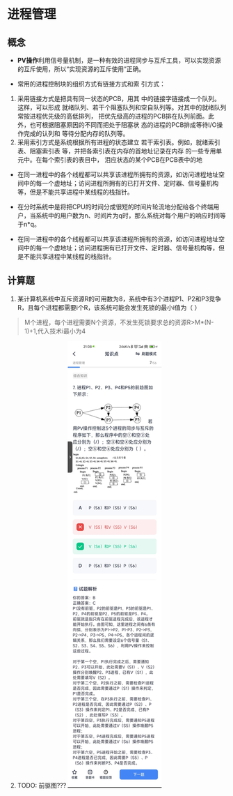 # 进程管理
## 概念
* **PV操作**利用信号量机制，是一种有效的进程同步与互斥工具，可以实现资源的互斥使用，所以“实现资源的互斥使用”正确。

* 常用的进程控制块的组织方式有链接方式和索 引方式： 
1. 采用链接方式是把具有同一状态的PCB，用其 中的链接字链接成一个队列。这样，可以形成 就绪队列、若干个阻塞队列和空自队列等。对其中的就绪队列常按进程优先级的高低排列， 把优先级高的进程的PCB排在队列前面。此 外，也可根据阻塞原因的不同而把处于阻塞状 态的进程的PCB排成等待I/O操作完成的认列和 等待分配内存的队列等。 
2. 采用索引方式是系统根据所有进程的状态建立 若干索引表。例如，就绪索引表、阻塞索引表 等，并把各索引表在内存的首地址记录在内存 的一些专用单元中。在每个索引表的表目中， 泪应状态的某个PCB在PCB表中的地

* 在同一进程中的各个线程都可以共享该进程所拥有的资源，如访问进程地址空间中的每一个虚地址；访问进程所拥有的已打开文件、定时器、信号量机构等，但是不能共享进程中某线程的栈指针。

* 在分时系统中是将把CPU的时间分成很短的时间片轮流地分配给各个终端用户，当系统中的用户数为n、时间片为q时，那么系统对每个用户的响应时间等于n*q。

* 在同一进程中的各个线程都可以共享该进程所拥有的资源，如访问进程地址空间中的每一个虚地址；访问进程拥有已打开文件、定时器、信号量机构等，但是不能共享进程中某线程的栈指针。



## 计算题
1. 某计算机系统中互斥资源R的可用数为8，系统中有3个进程P1、P2和P3竞争R，且每个进程都需要i个R，该系统可能会发生死锁的最小i值为（ ）

> M个进程，每个进程需要N个资源，不发生死锁要求总的资源R>M*(N-1)+1,代入技术i最小为4

2. TODO: 前驱图???
![](../../../assets/img/PV-前驱图.jpg)